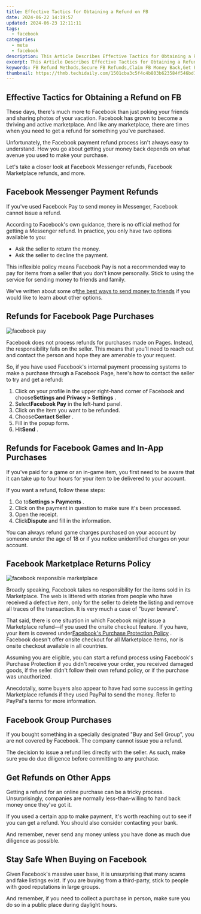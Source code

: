 ```yaml
---
title: Effective Tactics for Obtaining a Refund on FB
date: 2024-06-22 14:19:57
updated: 2024-06-23 12:11:11
tags:
  - facebook
categories:
  - meta
  - facebook
description: This Article Describes Effective Tactics for Obtaining a Refund on FB
excerpt: This Article Describes Effective Tactics for Obtaining a Refund on FB
keywords: FB Refund Methods,Secure FB Refunds,Claim FB Money Back,Get FB Cash Reimbursement,Refunding on Facebook,Money-Back From FB,FB Refund Strategy
thumbnail: https://thmb.techidaily.com/1501cba3c5f4c4b803b623584f546bd1f9723b8ea081222f679c45ec271effc3.jpg
---
```


## Effective Tactics for Obtaining a Refund on FB

 These days, there's much more to Facebook than just poking your friends and sharing photos of your vacation. Facebook has grown to become a thriving and active marketplace. And like any marketplace, there are times when you need to get a refund for something you've purchased.

 Unfortunately, the Facebook payment refund process isn't always easy to understand. How you go about getting your money back depends on what avenue you used to make your purchase.

 Let's take a closer look at Facebook Messenger refunds, Facebook Marketplace refunds, and more.

## Facebook Messenger Payment Refunds

 If you've used Facebook Pay to send money in Messenger, Facebook cannot issue a refund.

 According to Facebook's own guidance, there is no official method for getting a Messenger refund. In practice, you only have two options available to you:

* Ask the seller to return the money.
* Ask the seller to decline the payment.

 This inflexible policy means Facebook Pay is not a recommended way to pay for items from a seller that you don't know personally. Stick to using the service for sending money to friends and family.

 We've written about some of[the best ways to send money to friends](https://www.makeuseof.com/tag/6-apps-help-transfer-money-friends/) if you would like to learn about other options.

## Refunds for Facebook Page Purchases

![facebook pay](https://static1.makeuseofimages.com/wordpress/wp-content/uploads/2021/05/facebook-pay-1.jpg)

 Facebook does not process refunds for purchases made on Pages. Instead, the responsibility falls on the seller. This means that you'll need to reach out and contact the person and hope they are amenable to your request.

 So, if you have used Facebook's internal payment processing systems to make a purchase through a Facebook Page, here's how to contact the seller to try and get a refund:

1. Click on your profile in the upper right-hand corner of Facebook and choose**Settings and Privacy > Settings** .
2. Select**Facebook Pay** in the left-hand panel.
3. Click on the item you want to be refunded.
4. Choose**Contact Seller** .
5. Fill in the popup form.
6. Hit**Send** .

## Refunds for Facebook Games and In-App Purchases

 If you've paid for a game or an in-game item, you first need to be aware that it can take up to four hours for your item to be delivered to your account.

If you want a refund, follow these steps:

1. Go to**Settings > Payments** .
2. Click on the payment in question to make sure it's been processed.
3. Open the receipt.
4. Click**Dispute** and fill in the information.

 You can always refund game charges purchased on your account by someone under the age of 18 or if you notice unidentified charges on your account.

## Facebook Marketplace Returns Policy

![facebook responsible marketplace](https://static1.makeuseofimages.com/wordpress/wp-content/uploads/2021/05/facebook-responsible-marketplace.jpg)

 Broadly speaking, Facebook takes no responsibility for the items sold in its Marketplace. The web is littered with stories from people who have received a defective item, only for the seller to delete the listing and remove all traces of the transaction. It is very much a case of "buyer beware".

 That said, there is one situation in which Facebook might issue a Marketplace refund—if you used the onsite checkout feature. If you have, your item is covered under[Facebook's Purchase Protection Policy](https://www.facebook.com/policies/purchase%5Fprotection) . Facebook doesn't offer onsite checkout for all Marketplace items, nor is onsite checkout available in all countries.

 Assuming you are eligible, you can start a refund process using Facebook's Purchase Protection if you didn't receive your order, you received damaged goods, if the seller didn't follow their own refund policy, or if the purchase was unauthorized.

 Anecdotally, some buyers also appear to have had some success in getting Marketplace refunds if they used PayPal to send the money. Refer to PayPal's terms for more information.

## Facebook Group Purchases

 If you bought something in a specially designated "Buy and Sell Group", you are not covered by Facebook. The company cannot issue you a refund.

 The decision to issue a refund lies directly with the seller. As such, make sure you do due diligence before committing to any purchase.

## Get Refunds on Other Apps

 Getting a refund for an online purchase can be a tricky process. Unsurprisingly, companies are normally less-than-willing to hand back money once they've got it.

 If you used a certain app to make payment, it's worth reaching out to see if you can get a refund. You should also consider contacting your bank.

 And remember, never send any money unless you have done as much due diligence as possible.

## Stay Safe When Buying on Facebook

 Given Facebook's massive user base, it is unsurprising that many scams and fake listings exist. If you are buying from a third-party, stick to people with good reputations in large groups.

 And remember, if you need to collect a purchase in person, make sure you do so in a public place during daylight hours.


<ins class="adsbygoogle"
     style="display:block"
     data-ad-format="autorelaxed"
     data-ad-client="ca-pub-7571918770474297"
     data-ad-slot="1223367746"></ins>



<ins class="adsbygoogle"
     style="display:block"
     data-ad-client="ca-pub-7571918770474297"
     data-ad-slot="8358498916"
     data-ad-format="auto"
     data-full-width-responsive="true"></ins>
